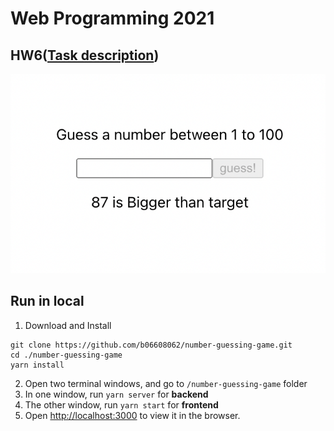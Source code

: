 # Web Programming 2021

## HW6([Task description](https://github.com/b06608062/number-guessing-game/blob/master/hw6.pdf))
![This is an image](https://github.com/b06608062/number-guessing-game/blob/master/demo_image/%E6%88%AA%E5%9C%96%202022-03-25%20%E4%B8%8B%E5%8D%886.27.42.png)

## Run in local
1. Download and Install
```
git clone https://github.com/b06608062/number-guessing-game.git
cd ./number-guessing-game
yarn install
```
2. Open two terminal windows, and go to ```/number-guessing-game``` folder
3. In one window, run ```yarn server``` for **backend**
4. The other window, run ```yarn start``` for **frontend**
5. Open [http://localhost:3000](http://localhost:3000) to view it in the browser.
